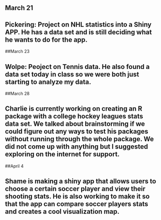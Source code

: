 ## March 21

## Pickering: Project on NHL statistics into a Shiny APP. He has a data set and is still deciding what he wants to do for the app.

##March 23

## Wolpe: Peoject on Tennis data. He also found a data set today in class so we were both just starting to analyze my data. 

##March 28

## Charlie is currently working on creating an R package with a college hockey leagues stats data set. We talked about brainstorming if we could figure out any ways to test his packages without running through the whole package. We did not come up with anything but I suggested exploring on the internet for support.

##April 4

## Shame is making a shiny app that allows users to choose a certain soccer player and view their shooting stats. He is also working to make it so that the app can compare soccer players stats and creates a cool visualization map.